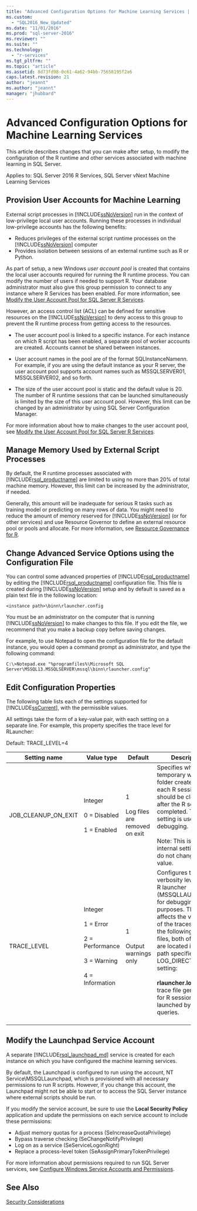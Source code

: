 ```yaml
---
title: "Advanced Configuration Options for Machine Learning Services | Microsoft Docs"
ms.custom: 
  - "SQL2016_New_Updated"
ms.date: "11/01/2016"
ms.prod: "sql-server-2016"
ms.reviewer: ""
ms.suite: ""
ms.technology: 
  - "r-services"
ms.tgt_pltfrm: ""
ms.topic: "article"
ms.assetid: 8d73fd98-0c61-4a62-94bb-75658195f2a6
caps.latest.revision: 21
author: "jeannt"
ms.author: "jeannt"
manager: "jhubbard"
---
```

# Advanced Configuration Options for Machine Learning Services

This article describes changes that you can make after setup, to modify the configuration of the R runtime and other services associated with machine learning in SQL Server.

Applies to: SQL Server 2016 R Services, SQL Server vNext Machine Learning Services

##  <a name="bkmk_Provisioning"></a> Provision User Accounts for Machine Learning

External script processes in [!INCLUDE[ssNoVersion](../../includes/ssnoversion-md.md)] run in the context of low-privilege local user accounts. Running these processes in individual low-privilege accounts has the following benefits:

+ Reduces privileges of the external script runtime processes on the [!INCLUDE[ssNoVersion](../../includes/ssnoversion-md.md)] computer
+ Provides isolation between sessions of an external runtime such as R or Python.

As part of setup, a new Windows *user account pool* is created that contains the local user accounts required for running the R runtime process. You can modify the number of users if needed to support R. Your database administrator must also give this group permission to connect to any instance where R Services has been enabled. For more information, see [Modify the User Account Pool for SQL Server R Services](../../advanced-analytics/r/modify-the-user-account-pool-for-sql-server-r-services.md).

However, an access control list (ACL) can be defined for sensitive resources on the [!INCLUDE[ssNoVersion](../../includes/ssnoversion-md.md)] to deny access to this group to prevent the R runtime process from getting access to the resources.

+ The user account pool is linked to a specific instance.  For each instance on which R script has been enabled, a separate pool of worker accounts are created. Accounts cannot be shared between instances.

+ User account names in the pool are of the format SQLInstanceName*nn*. For example, if you are using the default instance as your R server, the user account pool supports account names such as MSSQLSERVER01, MSSQLSERVER02, and so forth.

+ The size of the user account pool is static and the default value is 20. The number of R runtime sessions that can be launched simultaneously is limited by the size of this user account pool. However, this limit can be changed by an administrator by using SQL Server Configuration Manager.

For more information about how to make changes to the user account pool, see [Modify the User Account Pool for SQL Server R Services](../../advanced-analytics/r/modify-the-user-account-pool-for-sql-server-r-services.md).

##  <a name="bkmk_ManagingMemory"></a> Manage Memory Used by External Script Processes

By default, the R runtime processes associated with [!INCLUDE[rsql_productname](../../includes/rsql-productname-md.md)] are limited to using no more than 20% of total machine memory. However, this limit can be increased by the administrator, if needed.

Generally, this amount will be inadequate for serious R tasks such as training model or predicting on many rows of data. You might need to reduce the amount of memory reserved for [!INCLUDE[ssNoVersion](../../includes/ssnoversion-md.md)] (or for other services) and use Resource Governor to define an external resource pool or pools and allocate. For more information, see [Resource Governance for R](../../advanced-analytics/r/resource-governance-for-r-services.md).

##  <a name="bkmk_ChangingConfig"></a> Change Advanced Service Options using the Configuration File

You can control some advanced properties of [!INCLUDE[rsql_productname](../../includes/rsql-productname-md.md)] by editing the [!INCLUDE[rsql_productname](../../includes/rsql-productname-md.md)] configuration file. This file is created during [!INCLUDE[ssNoVersion](../../includes/ssnoversion-md.md)] setup and by default is saved as a plain text file in the following location:

`<instance path>\binn\rlauncher.config`

You must be an administrator on the computer that is running [!INCLUDE[ssNoVersion](../../includes/ssnoversion-md.md)] to make changes to this file. If you edit the file, we recommend that you make a backup copy before saving changes.

For example, to use Notepad to open the configuration file for the default instance, you would open a command prompt as administrator, and type the following command:

```
C:\>Notepad.exe "%programfiles%\Microsoft SQL Server\MSSQL13.MSSQLSERVER\mssql\binn\rlauncher.config"  
```

##  <a name="bkmk_properties"></a> Edit Configuration Properties

The following table lists each of the settings supported for [!INCLUDE[ssCurrent](../../includes/sscurrent-md.md)], with the permissible values.

All settings take the form of a key-value pair, with each setting on a separate line. For example, this property specifies the trace level for RLauncher:

Default: TRACE_LEVEL=4


|**Setting name**|**Value type**|**Default**|**Description**|
|------------------|----------------|-------------|-----------------|
|JOB_CLEANUP_ON_EXIT|Integer<br /><br /> 0 = Disabled<br /><br /> 1 = Enabled|1<br /><br /> Log files are removed on exit|Specifies whether the temporary working folder created for each R session should be cleaned up after the R session is completed. This setting is useful for debugging.<br /><br /> Note: This is an internal setting only – do not change this value.|
|TRACE_LEVEL|Integer<br /><br /> 1 = Error<br /><br /> 2 = Performance<br /><br /> 3 = Warning<br /><br /> 4 = Information|1<br /><br /> Output warnings only|Configures the trace verbosity level of the R launcher (MSSQLLAUNCHPAD) for debugging purposes. This setting affects the verbosity of the traces stored in the following trace files, both of which are located in the path specified by the LOG_DIRECTORY setting:<br /><br /> **rlauncher.log**: The trace file generated for R sessions launched by T-SQL queries.<br /><br /> |

## <a name="bkmk_Launchpad"></a>Modify the Launchpad Service Account

A separate [!INCLUDE[rsql_launchpad_md](../../includes/rsql-launchpad-md.md)] service is created for each instance on which you have configured the machine learning services.

By default, the Launchpad is configured to run using the account, NT Service\MSSQLLaunchpad, which is provisioned with all necessary permissions to run R scripts. However, if you change this account, the Launchpad might not be able to start or to access the SQL Server instance where external scripts should be run.

If you modify the service account, be sure to use the **Local Security Policy** application and update the permissions on each service account to include these permissions:

+ Adjust memory quotas for a process (SeIncreaseQuotaPrivilege)
+ Bypass traverse checking (SeChangeNotifyPrivilege)
+ Log on as a service (SeServiceLogonRight)
+ Replace a process-level token (SeAssignPrimaryTokenPrivilege)

For more information about permissions required to run SQL Server services, see [Configure Windows Service Accounts and Permissions](https://msdn.microsoft.com/library/ms143504.aspx#Windows).

## See Also

[Security Considerations](security-considerations-for-the-r-runtime-in-sql-server.md)